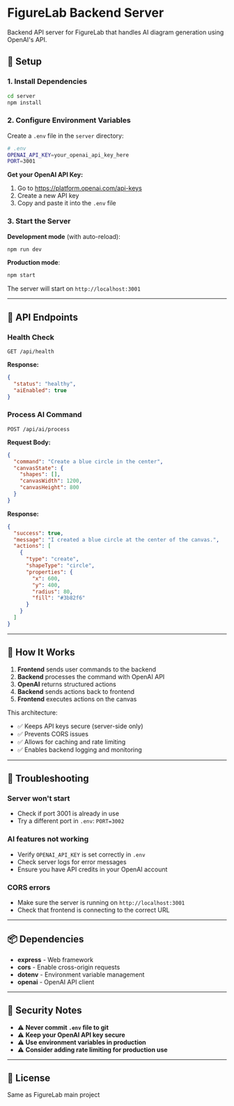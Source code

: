 # FigureLab Backend Server

Backend API server for FigureLab that handles AI diagram generation using OpenAI's API.

## 🚀 Setup

### 1. Install Dependencies
```bash
cd server
npm install
```

### 2. Configure Environment Variables

Create a `.env` file in the `server` directory:

```bash
# .env
OPENAI_API_KEY=your_openai_api_key_here
PORT=3001
```

**Get your OpenAI API Key:**
1. Go to https://platform.openai.com/api-keys
2. Create a new API key
3. Copy and paste it into the `.env` file

### 3. Start the Server

**Development mode** (with auto-reload):
```bash
npm run dev
```

**Production mode**:
```bash
npm start
```

The server will start on `http://localhost:3001`

---

## 📡 API Endpoints

### Health Check
```
GET /api/health
```

**Response:**
```json
{
  "status": "healthy",
  "aiEnabled": true
}
```

### Process AI Command
```
POST /api/ai/process
```

**Request Body:**
```json
{
  "command": "Create a blue circle in the center",
  "canvasState": {
    "shapes": [],
    "canvasWidth": 1200,
    "canvasHeight": 800
  }
}
```

**Response:**
```json
{
  "success": true,
  "message": "I created a blue circle at the center of the canvas.",
  "actions": [
    {
      "type": "create",
      "shapeType": "circle",
      "properties": {
        "x": 600,
        "y": 400,
        "radius": 80,
        "fill": "#3b82f6"
      }
    }
  ]
}
```

---

## 🔧 How It Works

1. **Frontend** sends user commands to the backend
2. **Backend** processes the command with OpenAI API
3. **OpenAI** returns structured actions
4. **Backend** sends actions back to frontend
5. **Frontend** executes actions on the canvas

This architecture:
- ✅ Keeps API keys secure (server-side only)
- ✅ Prevents CORS issues
- ✅ Allows for caching and rate limiting
- ✅ Enables backend logging and monitoring

---

## 🐛 Troubleshooting

### Server won't start
- Check if port 3001 is already in use
- Try a different port in `.env`: `PORT=3002`

### AI features not working
- Verify `OPENAI_API_KEY` is set correctly in `.env`
- Check server logs for error messages
- Ensure you have API credits in your OpenAI account

### CORS errors
- Make sure the server is running on `http://localhost:3001`
- Check that frontend is connecting to the correct URL

---

## 📦 Dependencies

- **express** - Web framework
- **cors** - Enable cross-origin requests
- **dotenv** - Environment variable management
- **openai** - OpenAI API client

---

## 🔐 Security Notes

- ⚠️ **Never commit `.env` file to git**
- ⚠️ **Keep your OpenAI API key secure**
- ⚠️ **Use environment variables in production**
- ⚠️ **Consider adding rate limiting for production use**

---

## 📝 License

Same as FigureLab main project

